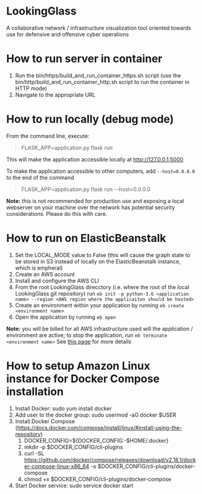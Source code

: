 # LookingGlass
A collaborative network / infrastructure visualization tool oriented towards use for defensive and offensive cyber operations

# How to run server in container

1. Run the bin/https/build_and_run_container_https.sh script (use the bin/http/build_and_run_container_http.sh script to run the container in HTTP mode)
1. Navigate to the appropriate URL

# How to run locally (debug mode)

From the command line, execute:

> FLASK_APP=application.py flask run

This will make the application accessible locally at http://127.0.0.1:5000

To make the application accessible to other computers, add `--host=0.0.0.0` to the end of the command 

> FLASK_APP=application.py flask run --host=0.0.0.0

**Note:** this is not recommended for production use and exposing a local webserver on your machine over the network has potential security considerations. Please do this with care.


# How to run on ElasticBeanstalk

1. Set the LOCAL_MODE value to False (this will cause the graph state to be stored in S3 instead of locally on the ElasticBeanstalk instance, which is empheral)
1. Create an AWS account
1. Install and configure the AWS CLI
1. From the root LookingGlass direcctory (i.e. where the root of the local LookingGlass git repository) run `eb init -p python-3.6 <application name> --region <AWS region where the applicaiton should be hosted>`
1. Create an environment within your application by running `eb create <environment name>`
1. Open the application by running `eb open`

**Note:** you will be billed for all AWS infrastructure used will the application / environment are active; to stop the application, run `eb terminate <environment name>`
See [this page](https://docs.aws.amazon.com/elasticbeanstalk/latest/dg/create-deploy-python-flask.html) for more details

# How to setup Amazon Linux instance for Docker Compose installation

1. Install Docker: sudo yum install docker
1. Add user to the docker group: sudo usermod -aG docker $USER
1. Install Docker Compose (https://docs.docker.com/compose/install/linux/#install-using-the-repository)
   1. DOCKER_CONFIG=${DOCKER_CONFIG:-$HOME/.docker}
   1. mkdir -p $DOCKER_CONFIG/cli-plugins
   1. curl -SL https://github.com/docker/compose/releases/download/v2.18.1/docker-compose-linux-x86_64 -o $DOCKER_CONFIG/cli-plugins/docker-compose
   1. chmod +x $DOCKER_CONFIG/cli-plugins/docker-compose
1. Start Docker service: sudo service docker start
